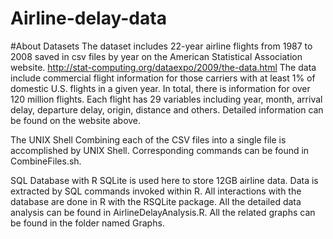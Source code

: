 # Airline-delay-data

#About Datasets
The dataset includes 22-year airline flights from 1987 to 2008 saved in csv files by year on the American Statistical Association website. http://stat-computing.org/dataexpo/2009/the-data.html 
The data include commercial flight information for those carriers with at least 1% of domestic U.S. flights in a given year.
In total, there is information for over 120 million flights. Each flight has 29 variables including year, month, arrival delay, departure delay, origin, distance and others. Detailed information can be found on the website above.

The UNIX Shell
Combining each of the CSV files into a single file is accomplished by UNIX Shell. 
Corresponding commands can be found in CombineFiles.sh.

SQL Database with R
SQLite is used here to store 12GB airline data. 
Data is extracted by SQL commands invoked within R.
All interactions with the database are done in R with the RSQLite package.
All the detailed data analysis can be found in AirlineDelayAnalysis.R.
All the related graphs can be found in the folder named Graphs.


